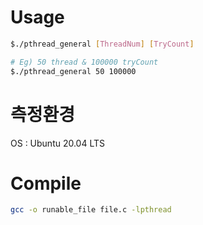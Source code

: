 # Usage 
```bash
$./pthread_general [ThreadNum] [TryCount]

# Eg) 50 thread & 100000 tryCount
$./pthread_general 50 100000
```

# 측정환경
OS : Ubuntu 20.04 LTS

# Compile
```bash
gcc -o runable_file file.c -lpthread
```